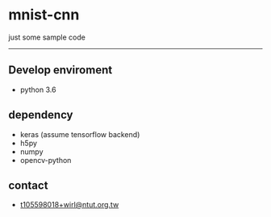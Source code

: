 # mnist-cnn
just some sample code

---

## Develop enviroment
 - python 3.6

## dependency
 - keras (assume tensorflow backend)
 - h5py
 - numpy
 - opencv-python
 
## contact
 - t105598018+wirl@ntut.org.tw
